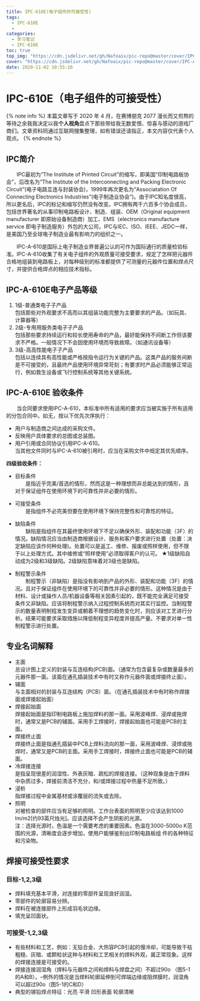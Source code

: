 ```yaml
---
title: IPC-610E(电子组件的可接受性)
tags:
  - IPC-610E
  - 
categories:
  - 学习笔记
  - IPC-610E
toc: true
top_img: "https://cdn.jsdelivr.net/gh/Nafoaix/pic-repo@master/cover/IPC-A-610E.jpg"
cover: "https://cdn.jsdelivr.net/gh/Nafoaix/pic-repo@master/cover/IPC-A-610E.jpg"
date: 2020-11-02 10:55:16
---
```


# IPC-610E（电子组件的可接受性）

{% note info %}
本篇文章写于 2020 年 4 月，在赛博朋克 2077 漫长而又煎熬的等待之余我我决定以我**个人视角**盘点下那些带给我无数爱恨、惊喜与感动的游戏厂商们。文章资料同通过互联网搜集整理，如有错误还请指正，本文内容仅代表个人观点。
{% endnote %}

## IPC简介

<!-- ![CD Projekt RED](https://cdn.jsdelivr.net/gh/Nafoaix/pic-repo@master/well-known_game/CDPR.jpg)

> [`av16789674`](https://www.bilibili.com/video/av16789674/)《巫师 3》以及 CD Projekt 成功发展史-全 6 集游戏纪录片 -->

&emsp;&emsp;IPC最初为“The Institute of Printed Circuit”的缩写，即美国“印制电路板协会”，后改名为“The Institute of the Interconnecting and Packing Electronic Circuit”(电子电路互连与封装协会)，1999年再次更名为“Associatation Of Connecting Electronics Industries”(电子制造业协会”)。由于IPC知名度很高，所以更名后，IPC的标记和缩写仍然没有改变。IPC拥有两千六百多个协会成员，包括世界著名的从事印制电路板设计、制造、组装、OEM（Original equipment manufacturer 即原始设备制造商）加工、EMS（electronics manufacture service 即电子制造服务）外包的大公司，IPC与IEC、ISO、IEEE、JEDC一样，是美国乃至全球电子制造业最有影响力的组织之一。 

&emsp;&emsp;IPC-A-610是国际上电子制造业界普遍公认的可作为国际通行的质量检验标准。IPC-A-610收集了有关电子组件的外观质量可接受要求，规定了怎样把元器件合格地组装到电路板上，对每种级别的标准都提供了可测量的元器件位置和焊点尺寸，并提供合格焊点的相应技术指标。

## IPC-A-610E电子产品等级

1. 1级-普通类电⼦子产品  
包括那些对外观要求不高而以其组装功能完整为主要要求的产品。（如玩具、计算器等）
2. 2级-专⽤用服务类电⼦子产品  
包括那些要求持续运行和较长使用寿命的产品，最好能保持不间断工作但该要求不严格。一般情况下不会因使用环境而导致故障。（如通讯设备等）
3. 3级-⾼高性能电⼦子产品  
包括以连续具有高性能或严格按指令运行为关键的产品。这类产品的服务间断是不可接受的，且最终产品使用环境异常苛刻；有要求时产品必须能够正常运行，例如救生设备或飞行控制系统等其他关键系统。

## IPC-A-610E 验收条件  

&emsp;&emsp;当合同要求使用IPC-A-610，本标准中所有适用的要求应当被实施于所有适用的分包合同中。如无，按以下优先次序执行：
- 用户与制造商之间达成的采购文件。
- 反映用户具体要求的总图或总装图。
- 用户引用或合同协议引用IPC-A-610。  
当其他文件同时与IPC-A-610被引用时，应当在采购文件中规定其优先顺序。  

**四级验收条件：**

- 目标条件  
&emsp;&emsp;是指近乎完美/首选的情形，然而这是一种理想而非总能达到的情形，且对于保证组件在使用环境下的可靠性并非必要的情形。

- 可接受条件  
&emsp;&emsp;是指组件不必完美但要在使用环境下保持完整性和可靠性的特征。

- 缺陷条件  
&emsp;&emsp;缺陷是指组件在其最终使用环境下不足以确保外形、装配和功能（3F）的情况。缺陷情况应当由制造商根据设计、服务和客户要求进行处置（处置：决定缺陷应该作何种处理)。处置可以是返工、维修、报废或照样使用，但不限于以上处理方式。其中维修或“照样使用”必须取得客户的认可。
★1级缺陷自动成为2级和3级缺陷。2级缺陷意味着对3级也是缺陷。

- 制程警示条件  
&emsp;&emsp;制程警示（非缺陷）是指没有影响到产品的外形、装配和功能（3F）的情况。且对于保证组件在使用环境下的可靠性并非必要的情形。这种情况是由于材料、设计或操作人员/机器设备等相关因素引起的，既不能完全满足可接受条件又非缺陷。应该将制程警示纳入过程控制系统而对其实行监控。当制程警示的数量表明制程发生变异或朝着不理想的趋势变化时，则应该对工艺进行分析。结果可能要求采取措施以降低制程变异程度并提高产量。不要求对单一性制程警示进行处置。

## 专业名词解释

- 主面  
总设计图上定义的封装与互连结构(PCB)面。（通常为包含最复杂或数量最多的元器件那一面。该面在通孔插装技术中有时又称作元器件面或焊接终止面）。
- 辅面  
与主面相对的封装与互连结构（PCB）面。（在通孔插装技术中有时称作焊接面或焊接起始面）
- 焊接起始面  
焊接起始面是指印制电路板上施加焊料的那一面。采用波峰焊、浸焊或拖焊时，通常又是PCB的辅面。采用手工焊接时，焊接起始面也可能是PCB的主面。
- 焊接终止面  
焊接终止面是指通孔插装中PCB上焊料流向的那一面，采用波峰焊、浸焊或拖焊时，通常又是PCB的主面。采用手工焊接时，焊接终止面也可能是PCB的辅面。
- 冷焊接连接  
是指呈现很差的润湿性、外表灰暗、疏松的焊接连接。（这种现象是由于焊料中杂质过多，焊接前清洁不充分，和/或焊接过程中热量不足所致。）
- 浸析  
指焊接过程中金属基材或涂覆层的流失或去除。
- 照明  
对被检查的部件应当有足够的照明。工作台表面的照明至少应该达到1000 lm/m2[约93英尺烛光]。应该选择不会产生阴影的光源。  
注：选择光源时，色温是一个需要考虑的重要因素。色温在3000-5000o K范围的光源，清晰度会逐步增加，使用户能够鉴别出印制电路板组
件的各种特征和污染物。

## 焊接可接受性要求

### 目标-1,2,3级
- 焊料填充基本平滑，对连接的零部件呈现良好润湿。
- 零部件的轮廓容易分辨。
- 焊料在被连接部件上形成羽毛状边缘。
- 填充呈凹面状。
### 可接受-1,2,3级
- 有些材料和工艺，例如：无铅合金、大热容PCB引起的慢冷却，可能导致干枯粗糙、灰暗、或颗粒状这种与材料和工艺相关的焊料外观，属正常现象。这样的焊接连接是可接受的。
- 焊接连接润湿角（焊料与元器件之间和焊料与焊盘之间）不超过90o （图5-1的A和B）。–例外的情况是当焊料轮廓延伸到可焊端边缘或阻焊膜时，润湿角可以超过90o（图5-1的C和D）
- 典型的锡铅焊点特征：光亮 平滑  凹形表面  轮廓清晰

> 